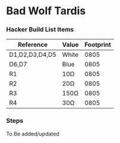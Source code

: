 # Bad Wolf Tardis

### Hacker Build List Items
| Reference | Value | Footprint |
| --- | --- | --- |
| D1,D2,D3,D4,D5 | White | 0805 |
| D6,D7 | Blue | 0805 |
| R1 | 10Ω | 0805 |
| R2 | 20Ω | 0805 |
| R3 | 150Ω | 0805 |
| R4 | 30Ω | 0805 |

### Steps
To Be added/updated
